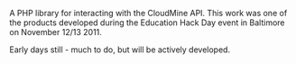 A PHP library for interacting with the CloudMine API.  This work was one of the products developed during the Education Hack Day event in Baltimore on November 12/13 2011.

Early days still - much to do, but will be actively developed. 
